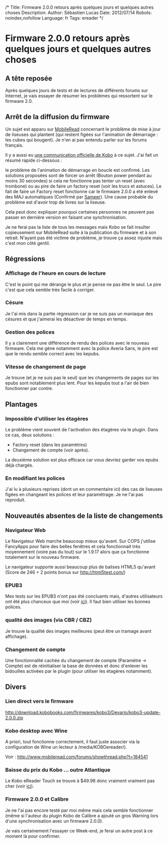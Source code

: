 /*
Title: Firmware 2.0.0 retours après quelques jours et quelques autres choses
Description: 
Author: Sébastien Lucas
Date: 2012/07/14
Robots: noindex,nofollow
Language: fr
Tags: ereader
*/
# Firmware 2.0.0 retours après quelques jours et quelques autres choses

## A tête reposée
Après quelques jours de tests et de lectures de différents forums sur Internet, je vais essayer de résumer les problèmes qui ressortent sur le firmware 2.0.


## Arrêt de la diffusion du firmware

Un sujet est apparu sur [MobileRead](http://www.mobileread.com/forums/showthread.php?t=184544) concernant le problème de mise à jour de liseuses qui plantent (qui restent figées sur l'animation de démarrage : les cubes qui bougent). Je n'en ai pas entendu parler sur les forums français.

Il y a aussi eu [une communication officielle de Kobo](http://www.mobileread.com/forums/showthread.php?t=184642) à ce sujet. J'ai fait un résumé rapide ci-dessous :

le problème de l'animation de démarrage en boucle est confirmé. Les solutions proposées sont de forcer un arrêt (Bouton power pendant au moins 30 secondes) si cela ne fonctionne pas tenter un reset (avec trombone) ou au pire de faire un factory reset (voir les trucs et astuces). Le fait de faire un Factory reset fonctionne car le firmware 2.0.0 a été enlevé des MAJ automatiques (Confirmé par [Sameer](http://www.mobileread.com/forums/showpost.php?p=2148128&postcount=276)).
Une cause probable du problème est d'avoir trop de livres sur la liseuse.

Cela peut donc expliquer pourquoi certaines personnes ne peuvent pas passer en dernière version en faisant une synchronisation.

Je ne ferai pas la liste de tous les messages mais Kobo se fait insulter copieusement sur MobileRead suite à la publication du firmware et à son retrait. N'ayant pas été victime de problème, je trouve ça assez injuste mais c'est mon côté gentil.

## Régressions

### Affichage de l'heure en cours de lecture
C'est le point qui me dérange le plus et je pense ne pas être le seul. Le pire c'est que cela semble très facile à corriger.

### Césure

Je l'ai mis dans la partie régression car je ne suis pas un maniaque des césures et que j'aimerai les désactiver de temps en temps.

### Gestion des polices

Il y a clairement une différence de rendu des polices avec le nouveau firmware. Cela me gène notamment avec la police Averia Sans, le pire est que le rendu semble correct avec les kepubs.

### Vitesse de changement de page

Je trouve (et je ne suis pas le seul) que les changements de pages sur les epubs sont notablement plus lent. Pour les kepubs tout a l'air de bien fonctionner par contre.

## Plantages

### Impossible d'utiliser les étagères
Le problème vient souvent de l'activation des étagères via le plugin. Dans ce cas, deux solutions :
* Factory reset (dans les paramètres)
* Changement de compte (voir après).
  
La deuxième solution est plus efficace car vous devriez garder vos epubs déjà chargés.

### En modifiant les polices

J'ai lu à plusieurs reprises (dont un en commentaire ici) des cas de liseuses figées en changeant les polices et leur paramétrage. Je ne l'ai pas reproduit.

## Nouveautés absentes de la liste de changements

### Navigateur Web
Le Navigateur Web marche beaucoup mieux qu'avant. Sur COPS j'utilise FancyApps pour faire des belles fenêtres et cela fonctionnait très moyennement (voire pas du tout) sur le 1.9.17 alors que ça fonctionne totalement sur le nouveau firmware.

Le navigateur supporte aussi beaucoup plus de balises HTML5 qu'avant (Score de 246 + 2 points bonus sur http://html5test.com/)

### EPUB3

Mes tests sur les EPUB3 n'ont pas été concluants mais, d'autres utilisateurs ont été plus chanceux que moi (voir [ici](http://www.mobileread.com/forums/showthread.php?t=184492)). Il faut bien utiliser les bonnes polices.

### qualité des images (via CBR / CBZ)

Je trouve la qualité des images meilleures (peut être un tramage avant affichage).

### Changement de compte

Une fonctionnalité cachée du changement de compte (Paramètre -> Compte) est de réinitialiser la base de données et donc d'enlever les bidouilles activées par le plugin (pour utiliser les étagères notamment).

## Divers

### Lien direct vers le firmware
http://download.kobobooks.com/firmwares/kobo3/Devario/kobo3-update-2.0.0.zip

### Kobo desktop avec Wine

A priori, tout fonctionne correctement, il faut juste associer via la configuration de Wine un lecteur à /media/KOBOereader/).

Voir : http://www.mobileread.com/forums/showthread.php?t=184541

### Baisse du prix du Kobo ... outre Atlantique

Le Kobo eReader Touch se trouve à $49.98 donc vraiment vraiment pas cher (voir [ici](http://www.mobileread.com/forums/showthread.php?t=184765)).

### Firmware 2.0.0 et Calibre

Je ne l'ai pas encore testé par moi même mais cela semble fonctionner (même si l'auteur du plugin Kobo de Calibre a ajouté un gros Warning lors d'une synchronisation avec un firmware 2.0.0).

Je vais certainement l'essayer ce Week-end, je ferai un autre post à ce moment là pour confirmer.
